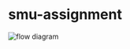 # smu-assignment

![flow diagram](https://github.com/ng-lee/smu-assignment/blob/main/flow%20diagram.png)
